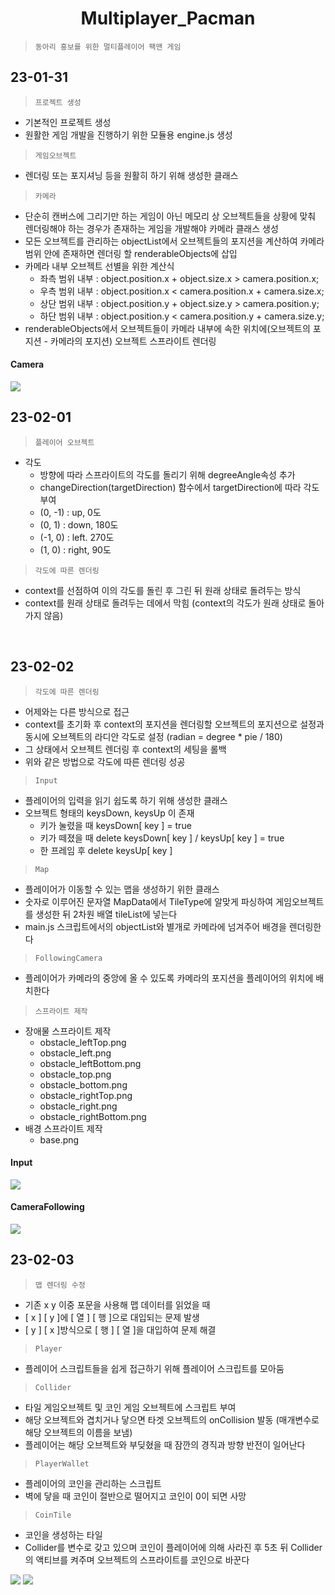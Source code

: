 # <center> **Multiplayer_Pacman** <center/>
> `동아리 홍보를 위한 멀티플레이어 팩맨 게임`

## 23-01-31
> `프로젝트 생성`
 - 기본적인 프로젝트 생성
 - 원활한 게임 개발을 진행하기 위한 모듈용 engine.js 생성
> `게임오브젝트`
 - 렌더링 또는 포지셔닝 등을 원활히 하기 위해 생성한 클래스
> `카메라`
 - 단순히 캔버스에 그리기만 하는 게임이 아닌 메모리 상 오브젝트들을 상황에 맞춰 렌더링해야 하는 경우가 존재하는 게임을 개발해야  카메라 클래스 생성
 - 모든 오브젝트를 관리하는 objectList에서 오브젝트들의 포지션을 계산하여 카메라 범위 안에 존재하면 렌더링 할 renderableObjects에 삽입
 - 카메라 내부 오브젝트 선별을 위한 계산식
   - 좌측 범위 내부 : object.position.x + object.size.x > camera.position.x;
   - 우측 범위 내부 : object.position.x < camera.position.x + camera.size.x;
   - 상단 범위 내부 : object.position.y + object.size.y > camera.position.y;
   - 하단 범위 내부 : object.position.y < camera.position.y + camera.size.y;
 - renderableObjects에서 오브젝트들이 카메라 내부에 속한 위치에(오브젝트의 포지션 - 카메라의 포지션) 오브젝트 스프라이트 렌더링

<h4>Camera</h4>
<image src="ETC/camera.gif"><image/>

<br/>

## 23-02-01
> `플레이어 오브젝트`
 - 각도
   - 방향에 따라 스프라이트의 각도를 돌리기 위해 degreeAngle속성 추가
   - changeDirection(targetDirection) 함수에서 targetDirection에 따라 각도 부여
   - (0, -1) : up, 0도
   - (0, 1) : down, 180도
   - (-1, 0) : left. 270도
   - (1, 0) : right, 90도
> `각도에 따른 렌더링`
 - context를 선점하여 이의 각도를 돌린 후 그린 뒤 원래 상태로 돌려두는 방식
 - context를 원래 상태로 돌려두는 데에서 막힘 (context의 각도가 원래 상태로 돌아가지 않음)

<br/>

## 23-02-02
> `각도에 따른 렌더링`
 - 어제와는 다른 방식으로 접근
 - context를 초기화 후 context의 포지션을 렌더링할 오브젝트의 포지션으로 설정과 동시에 오브젝트의 라디안 각도로 설정 (radian = degree * pie / 180)
 - 그 상태에서 오브젝트 렌더링 후 context의 세팅을 롤백
 - 위와 같은 방법으로 각도에 따른 렌더링 성공
> `Input`
 - 플레이어의 입력을 읽기 쉽도록 하기 위해 생성한 클래스
 - 오브젝트 형태의 keysDown, keysUp 이 존재 
   - 키가 눌렸을 때 keysDown\[ key \] = true
   - 키가 떼졌을 때 delete keysDown\[ key \] / keysUp\[ key \] = true
   - 한 프레임 후 delete keysUp\[ key \]
> `Map`
 - 플레이어가 이동할 수 있는 맵을 생성하기 위한 클래스
 - 숫자로 이루어진 문자열 MapData에서 TileType에 알맞게 파싱하여 게임오브젝트를 생성한 뒤 2차원 배열 tileList에 넣는다
 - main.js 스크립트에서의 objectList와 별개로 카메라에 넘겨주어 배경을 렌더링한다
> `FollowingCamera`
 - 플레이어가 카메라의 중앙에 올 수 있도록 카메라의 포지션을 플레이어의 위치에 배치한다
> `스프라이트 제작`
 - 장애물 스프라이트 제작
   - obstacle_leftTop.png
   - obstacle_left.png
   - obstacle_leftBottom.png
   - obstacle_top.png
   - obstacle_bottom.png
   - obstacle_rightTop.png
   - obstacle_right.png
   - obstacle_rightBottom.png
 - 배경 스프라이트 제작
   - base.png

<h4>Input</h4>
<image src="ETC/input.gif"></image>
<h4>CameraFollowing</h4>
<image src="ETC/cameraFollowing.gif"></image>

<br/>

## 23-02-03
> `맵 렌더링 수정`
 - 기존 x y 이중 포문을 사용해 맵 데이터를 읽었을 때
 - \[ x \] \[ y \]에 \[ 열 \] \[ 행 \]으로 대입되는 문제 발생
 - \[ y \] \[ x \]방식으로 \[ 행 \] \[ 열 \]을 대입하여 문제 해결
> `Player`
 - 플레이어 스크립트들을 쉽게 접근하기 위해 플레이어 스크립트를 모아둠
> `Collider`
 - 타일 게임오브젝트 및 코인 게임 오브젝트에 스크립트 부여
 - 해당 오브젝트와 겹치거나 닿으면 타겟 오브젝트의 onCollision 발동 (매개변수로 해당 오브젝트의 이름을 보냄)
 - 플레이어는 해당 오브젝트와 부딪혔을 때 잠깐의 경직과 방향 반전이 일어난다
> `PlayerWallet`
 - 플레이어의 코인을 관리하는 스크립트
 - 벽에 닿을 때 코인이 절반으로 떨어지고 코인이 0이 되면 사망
> `CoinTile`
 - 코인을 생성하는 타일
 - Collider를 변수로 갖고 있으며 코인이 플레이어에 의해 사라진 후 5초 뒤 Collider의 액티브를 켜주며 오브젝트의 스프라이트를 코인으로 바꾼다

<image src="ETC/obstacle&wallet.gif"></image>
<image src="ETC/coin"></image>
